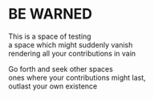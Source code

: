# BE WARNED

This is a space of testing\
a space which might suddenly vanish\
rendering all your contributions in vain

Go forth and seek other spaces\
ones where your contributions might last,\
outlast your own existence